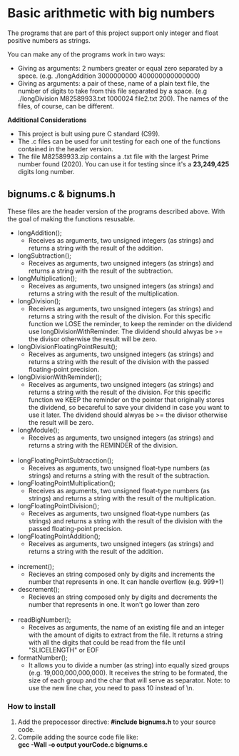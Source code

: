 # Basic arithmetic with big numbers

The programs that are part of this project support only integer and float positive numbers as strings.

You can make any of the programs work in two ways:
- Giving as arguments: 2 numbers greater or equal zero separated by a spece. (e.g. ./longAddition 3000000000 400000000000000)
- Giving as arguments: a pair of these, name of a plain text file, the number of digits to take from this file separated by a space. (e.g ./longDivision M82589933.txt 1000024 file2.txt 200). The names of the files, of course, can be different.

**Additional Considerations**
<br>
- This project is bult using pure C standard (C99).
- The .c files can be used for unit testing for each one of the functions contained in the header version.
- The file M82589933.zip contains a .txt file with the largest Prime number found (2020). You can use it for testing since it's a **23,249,425** digits long number.


## bignums.c & bignums.h

These files are the header version of the programs described above. With the goal of making the functions resusable.

*	longAddition();
	*	Receives as arguments, two unsigned integers (as strings) and returns a string with the result of the addition.
*	longSubtraction();
	*	Receives as arguments, two unsigned integers (as strings) and returns a string with the result of the subtraction.
*	longMultiplication();
	*	Receives as arguments, two unsigned integers (as strings) and returns a string with the result of the multiplication.
*	longDivision();
	*	Receives as arguments, two unsigned integers (as strings) and returns a string with the result of the division. For this specific function we LOSE the reminder, to keep the reminder on the dividend use longDivisionWithReminder. The dividend should alwyas be >= the divisor otherwise the result will be zero.
*	longDivisionFloatingPointResult();
	*	Receives as arguments, two unsigned integers (as strings) and returns a string with the result of the division with the passed floating-point precision.
*	longDivisionWithReminder();
	*	Receives as arguments, two unsigned integers (as strings) and returns a string with the result of the division. For this specific function we KEEP the reminder on the pointer that originally stores the dividend, so becareful to save your dividend in case you want to use it later. The dividend should alwyas be >= the divisor otherwise the result will be zero.
*	longModule();
	*	Receives as arguments, two unsigned integers (as strings) and returns a string with the REMINDER of the division.<br><br>
*	longFloatingPointSubtracction();
	*	Receives as arguments, two unsigned float-type numbers (as strings) and returns a string with the result of the subtraction.
*	longFloatingPointMultiplication();
	*	Receives as arguments, two unsigned float-type numbers (as strings) and returns a string with the result of the multiplication.
*	longFloatingPointDivision();
	*	Receives as arguments, two unsigned float-type numbers (as strings) and returns a string with the result of the division with the passed floating-point precision.
*	longFloatingPointAddition();
	*	Receives as arguments, two unsigned integers (as strings) and returns a string with the result of the addition.<br><br>
*	increment();
	*	Recieves an string composed only by digits and increments the number that represents in one. It can handle overflow (e.g. 999+1)
*	descrement();
	*	Recieves an string composed only by digits and decrements the number that represents in one. It won't go lower than zero<br><br>
*	readBigNumber();
	*	Receives as arguments, the name of an existing file and an integer with the amount of digits to extract from the file. It returns a string with all the digits that could be read from the file until "SLICELENGTH" or EOF
*	formatNumber();
	*	It allows you to divide a number (as string) into equally sized groups (e.g. 19,000,000,000,000). It receives the string to be formated, the size of each group and the char that will serve as separator. Note: to use the new line char, you need to pass 10 instead of \n.

### How to install

1. Add the prepocessor directive: **#include bignums.h** to your source code.
2. Compile adding the source code file like: <br>**gcc -Wall -o output yourCode.c bignums.c**

